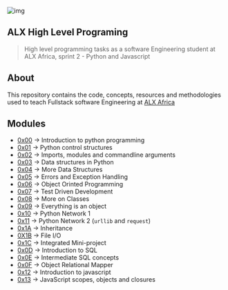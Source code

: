 ![img](https://assets.imaginablefutures.com/media/images/ALX_Logo.max-200x150.png)

## ALX High Level Programing 
> High level programming tasks as a software Engineering student at ALX Africa, sprint 2 - Python and Javascript

## About 
This repository contains the code, concepts, resources and methodologies used to teach Fullstack software Engineering at [ALX Africa](https://www.alxafrica.com/)

## Modules 
* [0x00](./0x00-python-hello_world/) -> Introduction to python programming
* [0x01](./0x01-python-if_else_loops_functions/)  -> Python control structures  
* [0x02](./0x02-python-import_modules) -> Imports, modules and commandline arguments
* [0x03](./0x03-python-data_structures/) -> Data structures in Python
* [0x04](./0x04-python-more_data_structures/) -> More Data Structures
* [0x05](./0x05-python-exceptions/) ->  Errors and Exception Handling
* [0x06](./0x06-python-classes/)  -> Object Orinted Programming 
* [0x07](./0x07-python-test_driven_development/) -> Test Driven Development
* [0x08](./0x08-python-more_classes/) -> More on Classes
* [0x09](./0x09-python-everything_is_object) -> Everything is an object
* [0x10](./0x10-python-network_0) -> Python Network 1 
* [0x11](./0x11-python-network_1) -> Python Network 2 (```urllib``` and ```request```)
* [0x1A](./0x0A-python-inheritance) -> Inheritance
* [0X1B](./0x0B-python-input_output) -> File I/O
* [0x1C](./0x0C-python-almost_a_circle) -> Integrated Mini-project
* [0x0D](./0x0D-SQL_introduction) -> Introduction to SQL
* [0x0E](./0x0E-SQL_more_queries) -> Intermediate SQL concepts
* [0x0F](./0x0F-python-object_relational_mapping) -> Object Relational Mapper
* [0x12](./0x12-javascript-warm_up) -> Introduction to javascript
* [0x13](./0x13-javascript_objects_scopes_closures) -> JavaScript scopes, objects and closures
